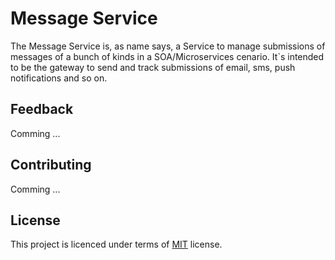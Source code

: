 # Message Service

The Message Service is, as name says, a Service to manage submissions of messages of a bunch of kinds in a SOA/Microservices cenario.
It`s intended to be the gateway to send and track submissions of email, sms, push notifications and so on.

## Feedback

Comming ...

## Contributing

Comming ...

## License

This project is licenced under terms of [MIT](LICENSE.txt) license.